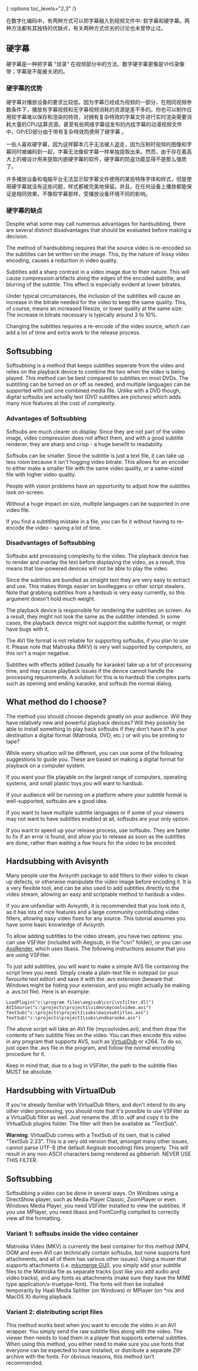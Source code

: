 {::options toc_levels="2,3" /}

在数字化编码中，有两种方式可以把字幕融入到视频文件中:
软字幕和硬字幕。两种方法都有其独特的优缺点，有关两种方式优劣的讨论也未曾停止过。

## 硬字幕 ##
硬字幕是一种把字幕 "烧录" 在视频部分中的方法。数字硬字幕更像是VHS录像带；字幕是不能被关闭的。

### 硬字幕的优势 ###
硬字幕对播放设备的要求比较低。因为字幕已经成为视频的一部分，在相同视频参数条件下，播放有字幕视频和无字幕视频消耗的资源是差不多的。你也可以制作应用软字幕难以保存和渲染的特效，对拥有复杂特效的字幕文件进行实时渲染需要消耗大量的CPU运算资源。甚至有些网络字幕组发布的内挂字幕的动漫视频文件中，OP/ED部分由于带有复杂特效而使用了硬字幕 。

一些人喜欢硬字幕，因为这样脚本几乎无法被人盗走，因为压制时视频的图像和字幕同时被编码到一起，字幕无法像软字幕一样单独提取出来。然而，由于存在着高大上的被设计用来提取内嵌硬字幕的软件，硬字幕的防盗功能显得不是那么强势了。

许多播放设备和电脑平台无法显示软字幕文件使用的某些特殊字体和样式，但是使用硬字幕就没有这些问题，样式都被完美地保留。并且，在任何设备上播放都能保证是相同效果，不像软字幕那样，受播放设备环境不同的影响。

### 硬字幕的缺点 ###
Despite what some may call numerous advantages for hardsubbing, there are
several distinct disadvantages that should be evaluated before making a
decision.

The method of hardsubbing requires that the source video is re-encoded so the
subtitles can be written on the image. This, by the nature of lossy video
encoding, causes a reduction in video quality.

Subtitles add a sharp contrast in a video image due to their nature. This will
cause compression artifacts along the edges of the encoded subtitle, and
blurring of the subtitle. This effect is especially evident at lower bitrates.

Under typical circumstances, the inclusion of the subtitles will cause an
increase in the bitrate needed for the video to keep the same quality. This, of
course, means an increased filesize, or lower quality at the same size. The
increase in bitrate necessary is typically around 3 to 10%.

Changing the subtitles requires a re-encode of the video source, which can add
a lot of time and extra work to the release process.

## Softsubbing ##
Softsubbing is a method that keeps subtitles seperate from the video and relies
on the playback device to combine the two when the video is being played. This
method can be best compared to subtitles on most DVDs. The subtitling can be
turned on or off as needed, and multiple languages can be supported with just
one combined media file. Unlike with a DVD though, digital softsubs are
actually text (DVD subtitles are pictures) which adds many nice features at the
cost of complexity.

### Advantages of Softsubbing ###
Softsubs are much clearer on display. Since they are not part of the video
image, video compression does not affect them, and with a good subtitle
renderer, they are sharp and crisp - a huge benefit to readability.

Softsubs can be smaller. Since the subtitle is just a text file, it can take up
less room because it isn't hogging video bitrate. This allows for an encoder to
either make a smaller file with the same video quality, or a same-sized file
with higher video quality.

People with vision problems have an opportunity to adjust how the subtitles look on-screen.

Without a huge impact on size, multiple languages can be supported in one video file.

If you find a subtitling mistake in a file, you can fix it without having to
re-encode the video - saving a lot of time.

### Disadvantages of Softsubbing ###
Softsubs add processing complexity to the video. The playback device has to
render and overlay the text before displaying the video, as a result, this
means that low-powered devices will not be able to play the video.

Since the subtitles are bundled as straight text they are very easy to extract
and use. This makes things easier on bootleggers or other script stealers. Note
that grabbing subtitles from a hardsub is very easy currently, so this argument
doesn't hold much weight.

The playback device is responsible for rendering the subtitles on screen. As a
result, they might not look the same as the subtitler intended. In some cases,
the playback device might not support the subtitle format, or might have bugs
with it.

The AVI file format is not reliable for supporting softsubs, if you plan to use
it. Please note that Matroska (MKV) is very well supported by computers, so
this isn't a major negative.

Subtitles with effects added (usually for karaoke) take up a lot of processing
time, and may cause playback issues if the device cannot handle the processing
requirements. A solution for this is to hardsub the complex parts such as
opening and ending karaoke, and softsub the normal dialog.

## What method do I choose? ##
The method you should choose depends greatly on your audience. Will they have
relatively new and powerful playback devices? Will they possibly be able to
install something to play back softsubs if they don't have it? Is your
destination a digital format (Matroska, DVD, etc.) or will you be printing to
tape?

While every situation will be different, you can use some of the following
suggestions to guide you. These are based on making a digital format for
playback on a computer system.

If you want your file playable on the largest range of computers, operating
systems, and small plastic toys,you will want to hardsub.

If your audience will be running on a platform where your subtitle format is
well-supported, softsubs are a good idea.

If you want to have multiple subtitle languages or if some of your viewers may
not want to have subtitles enabled at all, softsubs are your only option.

If you want to speed up your release process, use softsubs. They are faster to
fix if an error is found, and allow you to release as soon as the subtitles are
done, rather than waiting a few hours for the video to be encoded.

## Hardsubbing with Avisynth ##
Many people use the Avisynth package to add filters to their video to clean up
defects, or otherwise manipulate the video image before encoding it. It is a
very flexible tool, and can be also used to add subtitles directly to the video
stream, allowing an easy and scriptable method to hardsub a video.

If you are unfamiliar with Avisynth, it is recommended that you look into it,
as it has lots of nice features and a large community contributing video
filters, allowing easy video fixes for any source. This tutorial assumes you
have some basic knowledge of Avisynth.

To allow adding subtitles to the video stream, you have two options: you can
use VSFilter (included with Aegisub, in the "csri" folder), or you can use
[AssRender](http://srsfckn.biz/assrender/), which uses libass. The following
instructions assume that you are using VSFilter.

To just add subtitles, you will want to make a simple AVS file containing the
script lines you need. Simply create a plain-text file in notepad (or your
favourite text editor) and save it with the .avs extension (beware that Windows
might be hiding your extension, and you might actually be making a .avs.txt
file). Here is an example:

    LoadPlugin("c:\program files\aegisub\csri\vsfilter.dll")
    AVISource("c:\projects\project1\video\mycoolvideo.avi")
    TextSub("c:\projects\project1\subs\mainsubtitles.ass")
    TextSub("c:\projects\project1\subs\endkaraoke.ass")

The above script will take an AVI file (mycoolvideo.avi), and then draw the
contents of two subtitle files on the video. You can then encode this video in
any program that supports AVS, such as [VirtualDub](http://www.virtualdub.org)
or x264. To do so, just open the .avs file in the program, and follow the
normal encoding procedure for it.

Keep in mind that, due to a bug in VSFilter, the path to the subtitle files
MUST be absolute.

## Hardsubbing with VirtualDub ##
If you're already familiar with VirtualDub filters, and don't intend to do any
other video processing, you should note that it's possible to use VSFilter as a
VirtualDub filter as well. Just rename the .dll to .vdf and copy it to the
VirtualDub plugins folder. The filter will then be available as "TextSub".

**Warning**: VirtualDub comes with a TextSub of its own, that is called
"TextSub 2.23". This is a very old version that, amongst many other issues,
cannot parse UTF-8 (the default Aegisub encoding) files properly. This will
result in any non-ASCII characters being rendered as gibberish. NEVER USE THIS
FILTER.

## Softsubbing ##
Softsubbing a video can be done in several ways. On Windows using a DirectShow
player, such as Media Player Classic, ZoomPlayer or even Windows Media Player,
you need VSFilter installed to view the subtitles. If you use MPlayer, you need
libass and FontConfig compiled to correctly view all the formatting.

### Variant 1: softsubs inside the video container ###
Matroska Video (MKV) is currently the best container for this method (MP4, OGM
and even AVI can technically contain softsubs, but none supports font
attachments, and all of them has various other issues). Using a muxer that
supports attachments (i.e. [mkvmerge
GUI](http://www.bunkus.org/videotools/mkvtoolnix/)), you simply add your
subtitle files to the Matroska file as separate tracks (just like you add audio
and video tracks), and any fonts as attachments (make sure they have the MIME
type application/x-truetype-font). The fonts will then be installed temporarily
by Haali Media Splitter (on Windows) or MPlayer (on *nix and MacOS X) during
playback.

### Variant 2: distributing script files ###
This method works best when you want to encode the video in an AVI wrapper. You
simply send the raw subtitle files along with the video. The viewer then needs
to load them in a player that supports external subtitles. When using this
method, you either need to make sure you use fonts that everyone can be
expected to have installed, or distribute a separate ZIP archive with the
fonts. For obvious reasons, this method isn't recommended.
